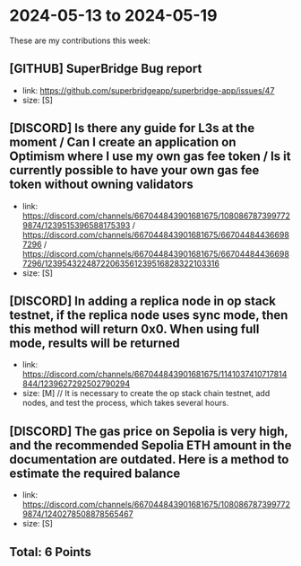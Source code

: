 # 2024-05-13 to 2024-05-19

These are my contributions this week:

## [GITHUB] SuperBridge Bug report
 
- link: https://github.com/superbridgeapp/superbridge-app/issues/47
- size: [S]


## [DISCORD] Is there any guide for L3s at the moment /  Can I create an application on Optimism where I use my own gas fee token / Is it currently possible to have your own gas fee token without owning validators
 
- link: https://discord.com/channels/667044843901681675/1080867873997729874/1239515396588175393 / https://discord.com/channels/667044843901681675/667044844366987296 / https://discord.com/channels/667044843901681675/667044844366987296/12395432248722063561239516828322103316 
- size: [S]

## [DISCORD] In adding a replica node in op stack testnet, if the replica node uses sync mode, then this method will return 0x0. When using full mode, results will be returned
- link: https://discord.com/channels/667044843901681675/1141037410717814844/1239627292502790294
- size: [M]  // It is necessary to create the op stack chain testnet, add nodes, and test the process, which takes several hours.

## [DISCORD] The gas price on Sepolia is very high, and the recommended Sepolia ETH amount in the documentation are outdated. Here is a method to estimate the required balance
 
- link: https://discord.com/channels/667044843901681675/1080867873997729874/1240278508878565467
- size: [S]

## Total: 6 Points